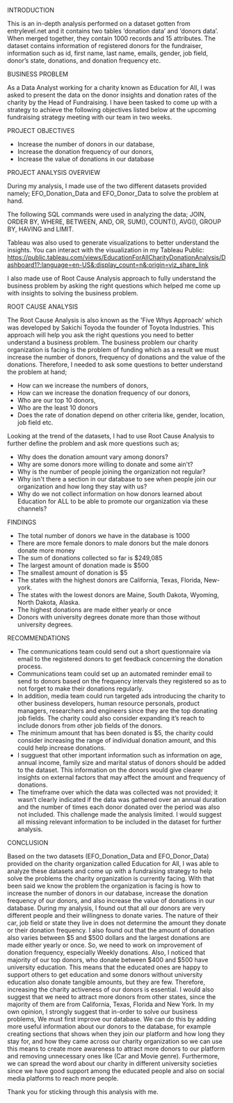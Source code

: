 INTRODUCTION

This is an in-depth analysis performed on a dataset gotten from entrylevel.net and it contains two tables ‘donation data’ and ‘donors data’. When merged together, they contain 1000 records and 15 attributes. The dataset contains information of registered donors for the fundraiser, information such as id, first name, last name, emails, gender, job field, donor’s state, donations, and donation frequency etc.

BUSINESS PROBLEM

As a Data Analyst working for a charity known as Education for All, I was asked to present the data on the donor insights and donation rates of the charity by the Head of Fundraising. I have been tasked to come up with a strategy to achieve the following
objectives listed below at the upcoming fundraising strategy meeting with our team in two weeks.

PROJECT OBJECTIVES

- Increase the number of donors in our database,
- Increase the donation frequency of our donors,
- Increase the value of donations in our database

PROJECT ANALYSIS OVERVIEW

During my analysis, I made use of the two different datasets provided namely; 
EFO_Donation_Data and EFO_Donor_Data to solve the problem at hand. 

The following SQL commands were used in analyzing the data;
JOIN, ORDER BY, WHERE, BETWEEN, AND, OR, SUM(), COUNT(), AVG(), GROUP BY, HAVING and LIMIT. 

Tableau was also used to generate visualizations to better understand the insights. You can interact with the visualization in my Tableau Public: https://public.tableau.com/views/EducationForAllCharityDonationAnalysis/Dashboard1?:language=en-US&:display_count=n&:origin=viz_share_link

I also made use of Root Cause Analysis approach to fully understand the business problem by asking the right questions which helped me come up with insights to solving the business problem.

ROOT CAUSE ANALYSIS

The Root Cause Analysis is also known as the 'Five Whys Approach' which was developed by Sakichi Toyoda the founder of Toyota
Industries. This approach will help you ask the right questions you need to better understand a business problem. The business problem our charity organization is facing is the problem of funding which as a result we must increase the number of donors,
frequency of donations and the value of the donations. Therefore, I needed to ask some questions to better understand the
problem at hand;
- How can we increase the numbers of donors,
- How can we increase the donation frequency of our donors,
- Who are our top 10 donors,
- Who are the least 10 donors
- Does the rate of donation depend on other criteria like, gender, location, job field etc.

Looking at the trend of the datasets, I had to use Root Cause Analysis to further define the problem and ask more questions such as;
- Why does the donation amount vary among donors?
- Why are some donors more willing to donate and some ain't?
- Why is the number of people joining the organization not regular?
- Why isn't there a section in our database to see when people join our organization and how long they stay with us?
- Why do we not collect information on how donors learned about Education for ALL to be able to promote our organization via these channels?

FINDINGS

- The total number of donors we have in the database is 1000
- There are more female donors to male donors but the male donors donate more money
- The sum of donations collected so far is $249,085
- The largest amount of donation made is $500
- The smallest amount of donation is $5
- The states with the highest donors are California, Texas, Florida, New-york.
- The states with the lowest donors are Maine, South Dakota, Wyoming, North Dakota, Alaska.
- The highest donations are made either yearly or once
- Donors with university degrees donate more than those without university degrees.

RECOMMENDATIONS

- The communications team could send out a short questionnaire via email to the registered donors to get feedback concerning the donation process.
- Communications team could set up an automated reminder email to send to donors based on the frequency intervals they registered so as to not forget to make their donations regularly.
- In addition, media team could run targeted ads introducing the charity to other business developers, human resource personals, product managers, researchers and engineers since they are the top donating job fields. The charity could also consider expanding it’s reach to include donors from other job fields of the donors.
- The minimum amount that has been donated is $5, the charity could consider increasing the range of individual donation amount, and this could help increase donations.
- I sugguest that other important information such as information on age, annual income, family size and marital status of donors should be added to the dataset. This information on the donors would give clearer insights on external factors that may affect the amount and frequency of donations.
- The timeframe over which the data was collected was not provided; it wasn’t clearly indicated if the data was gathered over an annual duration and the number of times each donor donated over the period was also not included. This challenge made the analysis limited. I would suggest all missing relevant information to be included in the dataset for further analysis.

CONCLUSION

Based on the two datasets (EFO_Donation_Data and EFO_Donor_Data) provided on the charity organization called Education for All, I was able to analyze these datasets and come up with a fundraising strategy to help solve the problems the charity organization is currently facing. With that been said we know the problem the organization is facing is how to increase the number of donors in our database, increase the donation frequency of our donors, and also increase the value of donations in our database. During my analysis, I found out that all our donors are very different people and their willingness to donate varies. The nature of their car, job field or state they live in does not determine the amount they donate or their donation frequency. I also found out that the amount of donation also varies between $5 and $500 dollars and the largest donations are made either yearly or once. So, we need to work on improvement of donation frequency, especially Weekly donations. Also, I noticed that majority of our top donors, who donate between $400 and $500 have university education. This means that the educated ones are happy to support others to get education and some donors without university education also donate tangible amounts, but they are few. Therefore, increasing the charity activeness of our donors is essential. I would also suggest that we need to attract more donors from other states, since the majority of them are from California, Texas, Florida and New York. In my own opinion, I strongly suggest that in-order to solve our business problems, We must first improve our database. We can do this by adding more useful information about our donors to the database, for example creating sections that shows when they join our platform and how long they stay for, and how they came across our charity organization so we can use this means to create more awareness to attract more donors to our platform and removing unnecessary ones like (Car and Movie genre). Furthermore, we can spread the word about our charity in different university societies since we have good support among the educated people and also on social media platforms to reach more people.

Thank you for sticking through this analysis with me.
